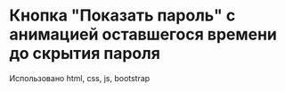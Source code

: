 # Кнопка "Показать пароль" с анимацией оставшегося времени до скрытия пароля

Использовано html, css, js, bootstrap